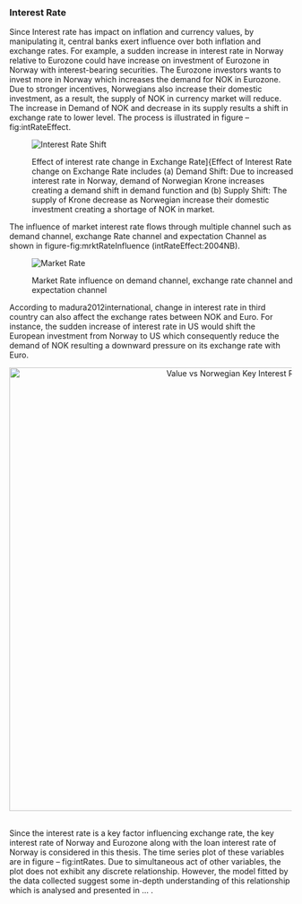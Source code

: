 ### Interest Rate ###

Since Interest rate has impact on inflation and currency values, by manipulating it, central banks exert influence over both inflation and exchange rates. For example, a sudden increase in interest rate in Norway relative to Eurozone could have increase on investment of Eurozone in Norway with interest-bearing securities. The Eurozone investors wants to invest more in Norway which increases the demand for NOK in Eurozone. Due to stronger incentives, Norwegians also increase their domestic investment, as a result, the supply of NOK in currency market will reduce. The increase in Demand of NOK and decrease in its supply results a shift in exchange rate to lower level. The process is illustrated in figure &#8211; fig:intRateEffect.<figure id="attachment_82" style="width: 467px" class="wp-caption aligncenter">

<img class="wp-image-82 " src="https://i0.wp.com/thesis.mathatistics.com/wp-content/uploads/2015/03/interestRateShift.png?resize=467%2C445" alt="Interest Rate Shift" srcset="https://i0.wp.com/thesis.mathatistics.com/wp-content/uploads/2015/03/interestRateShift.png?w=600 600w, https://i0.wp.com/thesis.mathatistics.com/wp-content/uploads/2015/03/interestRateShift.png?resize=300%2C286 300w" sizes="(max-width: 467px) 100vw, 467px" data-recalc-dims="1" /><figcaption class="wp-caption-text">Effect of interest rate change in Exchange Rate]{Effect of Interest Rate change on Exchange Rate includes (a) Demand Shift: Due to increased interest rate in Norway, demand of Norwegian Krone increases creating a demand shift in demand function and (b) Supply Shift: The supply of Krone decrease as Norwegian increase their domestic investment creating a shortage of NOK in market.</figcaption></figure> 

The influence of market interest rate flows through multiple channel such as demand channel, exchange Rate channel and expectation Channel as shown in figure-fig:mrktRateInfluence (intRateEffect:2004NB).<figure id="attachment_83" style="width: 540px" class="wp-caption aligncenter">

<img class="wp-image-83 " src="https://i2.wp.com/thesis.mathatistics.com/wp-content/uploads/2015/03/marketRate.png?resize=540%2C199" alt="Market Rate" srcset="https://i2.wp.com/thesis.mathatistics.com/wp-content/uploads/2015/03/marketRate.png?resize=1024%2C377 1024w, https://i2.wp.com/thesis.mathatistics.com/wp-content/uploads/2015/03/marketRate.png?resize=300%2C110 300w, https://i2.wp.com/thesis.mathatistics.com/wp-content/uploads/2015/03/marketRate.png?w=1115 1115w" sizes="(max-width: 540px) 100vw, 540px" data-recalc-dims="1" /><figcaption class="wp-caption-text">Market Rate influence on demand channel, exchange rate channel and expectation channel</figcaption></figure> 

According to madura2012international, change in interest rate in third country can also affect the exchange rates between NOK and Euro. For instance, the sudden increase of interest rate in US would shift the European investment from Norway to US which consequently reduce the demand of NOK resulting a downward pressure on its exchange rate with Euro.

<div>
<a style="display: block; text-align: center;" title="Value vs Norwegian Key Interest Rate" href="https://plot.ly/~therimalaya/128/" target="_blank"><img style="max-width: 100%; width: 792px;" src="https://i2.wp.com/plot.ly/~therimalaya/128.png?w=660&#038;ssl=1" alt="Value vs Norwegian Key Interest Rate" data-recalc-dims="1" /></a><br />
</div>

Since the interest rate is a key factor influencing exchange rate, the key interest rate of Norway and Eurozone along with the loan interest rate of Norway is considered in this thesis. The time series plot of these variables are in figure &#8211; fig:intRates. Due to simultaneous act of other variables, the plot does not exhibit any discrete relationship. However, the model fitted by the data collected suggest some in-depth understanding of this relationship which is analysed and presented in &#8230; .
